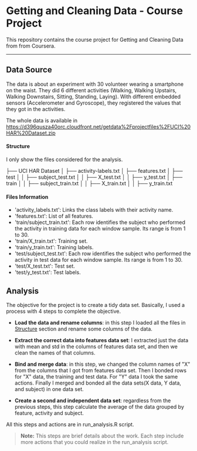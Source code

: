Getting and Cleaning Data - Course Project
==========================================

This repository contains the course project for Getting and Cleaning Data from from Coursera.

----------


 <i class="icon-file"></i>Data Source
--------------------------------------------------------------

The data is about an experiment with 30 volunteer wearing a smartphone on the waist.
They did 6 different activities (Walking, Walking Upstairs, Walking Downstairs, Sitting, Standing, Laying). With different embedded sensors (Accelerometer and Gyroscope), they registered the values that they got in the activities. 

The whole data is available in
https://d396qusza40orc.cloudfront.net/getdata%2Fprojectfiles%2FUCI%20HAR%20Dataset.zip


#### Structure
I only show the files considered for the analysis.

├── <i class="icon-folder-open"></i>UCI HAR Dataset
│   ├── <i class="icon-file"></i> activity-labels.txt
│   ├── <i class="icon-file"></i> features.txt
│   ├── <i class="icon-folder-open"></i> test
│   │   ├── <i class="icon-file"></i> subject_test.txt
│   │   ├── <i class="icon-file"></i> X_test.txt
│   │   ├── <i class="icon-file"></i> y_test.txt
│   ├── <i class="icon-folder-open"></i> train
│   │   ├── <i class="icon-file"></i> subject_train.txt
│   │   ├── <i class="icon-file"></i> X_train.txt
│   │   ├── <i class="icon-file"></i> y_train.txt




#### <i class="icon-info"></i> Files Information

- 'activity_labels.txt': Links the class labels with their activity name.
- 'features.txt': List of all features.
- 'train/subject_train.txt': Each row identifies the subject who performed the activity in training data for each window sample. Its range is from 1 to 30. 
- 'train/X_train.txt': Training set.
- 'train/y_train.txt': Training labels.
- 'test/subject_test.txt': Each row identifies the subject who performed the activity in test data for each window sample. Its range is from 1 to 30. 
- 'test/X_test.txt': Test set.
- 'test/y_test.txt': Test labels.

 <i class="icon-search"></i>Analysis
--------------------------------------------------------------

The objective for the project is to create a tidy data set. Basically, I used a process with 4 steps to complete the objective.

- **Load the data and rename columns**: in this step I loaded all the files in [Structure](#structure) section and rename some columns of the data.

-   **Extract the correct data into features data set**: I extracted just the data with mean and std in the columns of features  data set, and then we clean the names of that columns.

-   **Bind and merge data**: in this step, we changed the column names of "X" from  the columns that I got from features data set. Then I bonded rows for "X" data, the training and test data. For "Y" data I took the same actions. Finally I merged and bonded all the data sets(X data, Y data, and subject) in one data set.

-   **Create a second and independent data set**: regardless from the previous steps, this step calculate the average of the data grouped by feature, activity and subject.

All this steps and actions are in run_analysis.R script.

> **Note:** This steps are brief details about the work. Each step include more actions that you could realize in the run_analysis script.